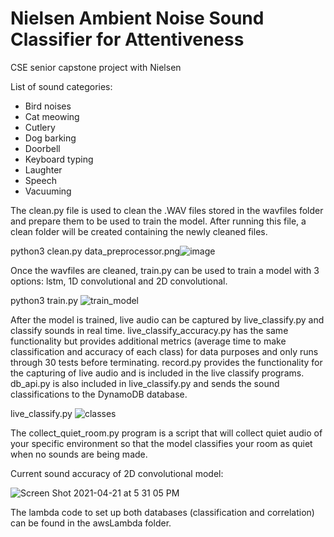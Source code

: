 # Nielsen Ambient Noise Sound Classifier for Attentiveness
CSE senior capstone project with Nielsen

List of sound categories:
- Bird noises
- Cat meowing
- Cutlery
- Dog barking
- Doorbell
- Keyboard typing
- Laughter
- Speech
- Vacuuming


The clean.py file is used to clean the .WAV files stored in the wavfiles folder and prepare them to be used to train the model.
After running this file, a clean folder will be created containing the newly cleaned files.

python3 clean.py
data_preprocessor.png![image](https://user-images.githubusercontent.com/57106938/115637362-fc578b80-a2dd-11eb-8342-b0e03bb309ef.png)

Once the wavfiles are cleaned, train.py can be used to train a model with 3 options: lstm, 1D convolutional and 2D convolutional.

python3 train.py
![train_model](https://user-images.githubusercontent.com/57106938/115637424-1f823b00-a2de-11eb-91cb-8b8946dc0920.png)

After the model is trained, live audio can be captured by live_classify.py and classify sounds in real time. live_classify_accuracy.py has the same functionality but provides additional metrics (average time to make classification and accuracy of each class) for data purposes and only runs through 30 tests before terminating. record.py provides the functionality for the capturing of live audio and is included in the live classify programs. db_api.py is also included in live_classify.py and sends the sound classifications to the DynamoDB database.

live_classify.py
![classes](https://user-images.githubusercontent.com/57106938/115637444-28730c80-a2de-11eb-8426-2e9809e959b0.png)

The collect_quiet_room.py program is a script that will collect quiet audio of your specific environment so that the model classifies your room as quiet when no sounds are being made.


Current sound accuracy of 2D convolutional model:

![Screen Shot 2021-04-21 at 5 31 05 PM](https://user-images.githubusercontent.com/57106938/115623596-64e73e00-a2c7-11eb-860c-f99ac6913e6c.png)


The lambda code to set up both databases (classification and correlation) can be found in the awsLambda folder.
